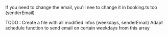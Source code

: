 If you need to change the email, you'll nee to change it in booking.ts too (senderEmail)

TODO :
Create a file with all modified infos (weekdays, senderEmail)
Adapt schedule function to send email on certain weekdays from this array
